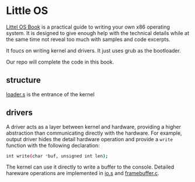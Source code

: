 Little OS
=========

[Littel OS Book][littleosbook] is a practical guide to writing
your own x86 operating system. It is designed to give enough help
with the technical details while at the same time not reveal
too much with samples and code excerpts.

It foucs on writing kernel and drivers. It just uses grub as
the bootloader.

Our repo will complete the code in this book.

structure
---------

[loader.s](./loader.s) is the entrance of the kernel

drivers
-------

A driver acts as a layer between kernel and hardware,
providing a higher abstraction than communicating directly
with the hardware. For example, output driver
hides the detail hardware operation and provide
a `write` function with the following declaration:

```bash
int write(char *buf, unsigned int len);
```

The kernel can use it directly to write a buffer to the console.
Detailed hareware operations are implemented in
[io.s](./io.s) and [framebuffer.c](./framebuffer.c).


[littleosbook]: https://littleosbook.github.io/
